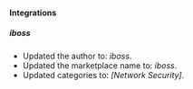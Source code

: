 #### Integrations
##### iboss
- Updated the author to: *iboss*.
- Updated the marketplace name to: *iboss*.
- Updated categories to: *[Network Security]*.
